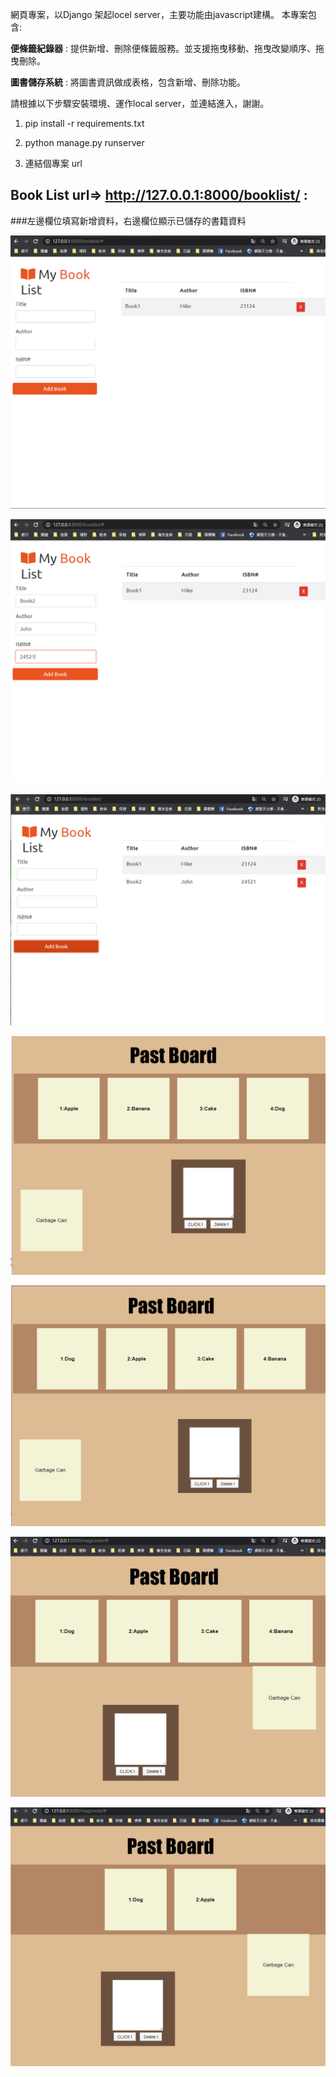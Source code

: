 網頁專案，以Django 架起locel server，主要功能由javascript建構。 本專案包含:

**便條籤紀錄器** : 提供新增、刪除便條籤服務。並支援拖曳移動、拖曳改變順序、拖曳刪除。

**圖書儲存系統** : 將圖書資訊做成表格，包含新增、刪除功能。

請根據以下步驟安裝環境、運作local server，並連結進入，謝謝。


1. pip install -r requirements.txt

2. python manage.py runserver

3. 連結個專案 url

## Book List url=> http://127.0.0.1:8000/booklist/ :

###左邊欄位填寫新增資料，右邊欄位顯示已儲存的書籍資料

![bookList](https://github.com/aaa123848/Web_project/blob/master/img/bls_1.PNG)

![bookList](https://github.com/aaa123848/Web_project/blob/master/img/bls_2.PNG)

![bookList](https://github.com/aaa123848/Web_project/blob/master/img/bls_3.PNG)

![bookList](https://github.com/aaa123848/Web_project/blob/master/img/mn_1.PNG)

![bookList](https://github.com/aaa123848/Web_project/blob/master/img/mn_2.PNG)

![bookList](https://github.com/aaa123848/Web_project/blob/master/img/mn_3.PNG)

![bookList](https://github.com/aaa123848/Web_project/blob/master/img/mn_4.PNG)




